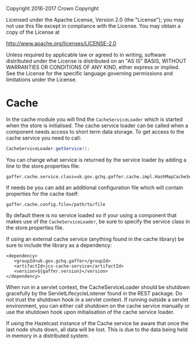 Copyright 2016-2017 Crown Copyright

Licensed under the Apache License, Version 2.0 (the "License");
you may not use this file except in compliance with the License.
You may obtain a copy of the License at

  http://www.apache.org/licenses/LICENSE-2.0

Unless required by applicable law or agreed to in writing, software
distributed under the License is distributed on an "AS IS" BASIS,
WITHOUT WARRANTIES OR CONDITIONS OF ANY KIND, either express or implied.
See the License for the specific language governing permissions and
limitations under the License.

Cache
=====
In the cache module you will find the `CacheServiceLoader` which is
started when the store is initialised. The cache service loader can be
called when a component needs access to short term data storage. To
get access to the cache service you need to call:
```java
CacheServiceLoader.getService();
```
You can change what service is returned by the service loader by adding
a line to the store.properties file:
```
gaffer.cache.service.class=uk.gov.gchq.gaffer.cache.impl.HashMapCacheService
```
If needs be you can add an additional configuration file which will
contain properties for the cache itself:
```
gaffer.cache.config.file=/path/to/file
```

By default there is no service loaded so if your using a component that
makes use of the `CacheServiceLoader`, be sure to specify the service class
in the store.properties file.

If using an external cache service (anything found in the cache library) be
sure to include the library as a dependency:
```
<dependency>
   <groupId>uk.gov.gchq.gaffer</groupId>
   <artifactId>jcs-cache-service</artifactId>
   <version>${gaffer.version}</version>
</dependency>
```

When run in a servlet context, the CacheServiceLoader should be shutdown gracefully by the
ServletLifecycleListener found in the REST package. Do not trust the shutdown hook in a
servlet context. If running outside a servlet environment, you can either call shutdown on
the cache service manually or use the shutdown hook upon initialisation of the cache
service loader.

If using the Hazelcast instance of the Cache service be aware that once the last
node shuts down, all data will be lost. This is due to the data being held in
memory in a distributed system.